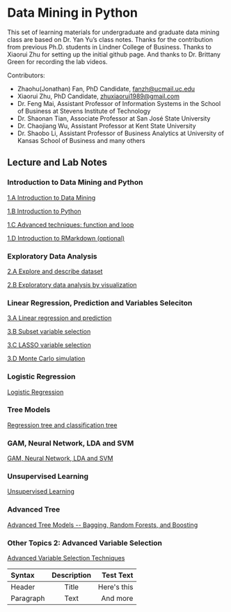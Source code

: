 
# Data Mining in Python

This set of learning materials for undergraduate and graduate data mining class are based on Dr. Yan Yu’s class notes. Thanks for the contribution from previous Ph.D. students in Lindner College of Business. Thanks to Xiaorui Zhu for setting up the initial github page. And thanks to Dr. Brittany Green for recording the lab videos.

Contributors:  

- Zhaohu(Jonathan) Fan, PhD Candidate, fanzh@ucmail.uc.edu
- Xiaorui Zhu, PhD Candidate, zhuxiaorui1989@gmail.com
- Dr. Feng Mai, Assistant Professor of Information Systems in the School of Business at Stevens Institute of Technology
- Dr. Shaonan Tian, Associate Professor at San José State University 
- Dr. Chaojiang Wu, Assistant Professor at Kent State University
- Dr. Shaobo Li, Assistant Professor of Business Analytics at University of Kansas School of Business
and many others

## Lecture and Lab Notes

### Introduction to Data Mining and Python

[1.A Introduction to Data Mining](1_A_Introduction_to_Data_Mining.html)                              

[1.B Introduction to Python](1_B_Introduction_to_Python.html)                                       

[1.C Advanced techniques: function and loop](1_C_Advanced_techniques_function_and_loop.html)         

[1.D Introduction to RMarkdown (optional)](1_D_Introduction_to_Markdown.html)


### Exploratory Data Analysis

[2.A Explore and describe dataset](2_A_Explore_and_describe_dataset.html)                              

[2.B Exploratory data analysis by visualization](2_B_Exploratory_Data_Analysis_by_Visualization.html)  


### Linear Regression, Prediction and Variables Seleciton

[3.A Linear regression and prediction](3_A_Linear_regression_and_prediction.html)      

[3.B Subset variable selection](html)                                                                 

[3.C LASSO variable selection](html)                                                                 

[3.D Monte Carlo simulation](3_D_Simulation.html)                                               

### Logistic Regression

[Logistic Regression](lecture/4_LogisticReg.html)

### Tree Models

[Regression tree and classification tree](lecture/5_Tree.html)

### GAM, Neural Network, LDA and SVM

[GAM, Neural Network, LDA and SVM](lecture/6_SupervisedLearning.html)

### Unsupervised Learning

[Unsupervised Learning](lecture/7_UnsupervisedLearning.html)

### Advanced Tree 

[Advanced Tree Models -- Bagging, Random Forests, and Boosting](lecture/AdvTree.html)

### Other Topics 2: Advanced Variable Selection

[Advanced Variable Selection Techniques](lecture/VS.html)



| Syntax      | Description | Test Text     |
| :---        |    :----:   |          ---: |
| Header      | Title       | Here's this   |
| Paragraph   | Text        | And more      |
